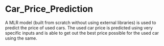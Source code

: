 # Car_Price_Prediction
A MLR model (built from scratch without using external libraries) is used to predict the price of used cars.
The used car price is predicted using very specific inputs and is able to get out the best price possible for the used car using the same.
